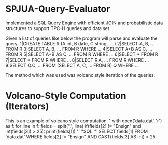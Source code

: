 # SPJUA-Query-Evaluator
Implemented a SQL Query Engine with efficient JOIN and probabilistic data structures to support TPC-H queries and data set.

Given a list of queries like below the program will parse and evaluate the query.
1|CREATE TABLE R (A int, B date, C string, ... )
2|SELECT A, B, ... FROM R
3|SELECT A, B, ... FROM R WHERE ...
4|SELECT A+B AS C, ... FROM R
5|SELECT A+B AS C, ... FROM R WHERE ...
6|SELECT * FROM R
7|SELECT * FROM R WHERE ...
8|SELECT R.A, ... FROM R WHERE ...
9|SELECT Q.C, ... FROM (SELECT A, C, ... FROM R) Q WHERE ...

The method which was used was volcano style iteration of the queries.

Volcano-Style Computation (Iterators)
=====================================
This is an example of volcano style computation.
'
with open('data.dat', 'r') as f:
  for line in f:
    fields = split(",", line)
    if(fields[2] != "Ensign" and int(fields[3]) > 25):
      print(fields[1])
'
'''SQL
'''
SELECT fields[1] FROM 'data.dat' 
WHERE fields[2] != "Ensign" AND CAST(fields[3] AS int) > 25
